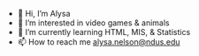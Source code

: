 - 👋 Hi, I’m Alysa
- 👀 I’m interested in video games & animals
- 🌱 I’m currently learning HTML, MIS, & Statistics 
- 📫 How to reach me alysa.nelson@ndus.edu

<!---
AlysaNygren/AlysaNygren is a ✨ special ✨ repository because its `README.md` (this file) appears on your GitHub profile.
You can click the Preview link to take a look at your changes.
--->
